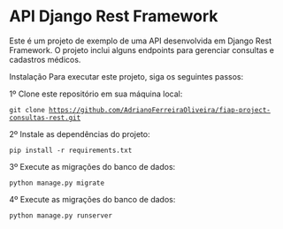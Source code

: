 <h1>API Django Rest Framework</h1> 

Este é um projeto de exemplo de uma API desenvolvida em Django Rest Framework. O projeto inclui alguns endpoints para gerenciar consultas e cadastros médicos.

Instalação
Para executar este projeto, siga os seguintes passos:

1º Clone este repositório em sua máquina local:

<code>git clone https://github.com/AdrianoFerreiraOliveira/fiap-project-consultas-rest.git</code>

2º Instale as dependências do projeto:

<code>pip install -r requirements.txt</code>

3º Execute as migrações do banco de dados:

<code>python manage.py migrate</code>

4º Execute as migrações do banco de dados:

<code>python manage.py runserver</code>



